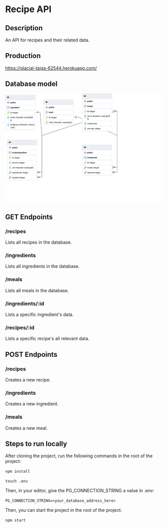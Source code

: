 # Recipe API

## Description

An API for recipes and their related data.

## Production

https://glacial-taiga-62544.herokuapp.com/

## Database model

![Database model](RecipeDatabase.png)

## GET Endpoints

### /recipes

Lists all recipes in the database.

### /ingredients

Lists all ingredients in the database.

### /meals

Lists all meals in the database.

### /ingredients/:id

Lists a specific ingredient's data.

### /recipes/:id

Lists a specific recipe's all relevant data.

## POST Endpoints

### /recipes

Creates a new recipe.

### /ingredients

Creates a new ingredient.

### /meals

Creates a new meal.

## Steps to run locally

After cloning the project, run the following commands in the root of the project:

`npm install`

`touch .env`

Then, in your editor, give the PG_CONNECTION_STRING a value in .env:

`PG_CONNECTION_STRING=<your_database_address_here>`

Then, you can start the project in the root of the project:

`npm start`

